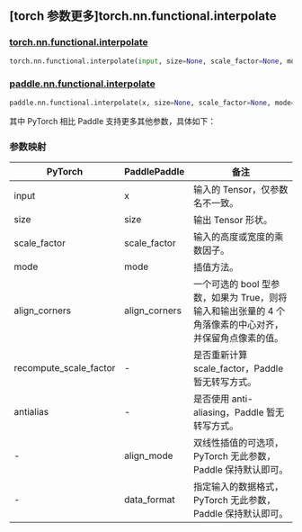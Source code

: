 ## [torch 参数更多]torch.nn.functional.interpolate

### [torch.nn.functional.interpolate](https://pytorch.org/docs/1.13/generated/torch.nn.functional.interpolate.html#torch.nn.functional.interpolate)

```python
torch.nn.functional.interpolate(input, size=None, scale_factor=None, mode='nearest', align_corners=None, recompute_scale_factor=None, antialias=False)
```

### [paddle.nn.functional.interpolate](https://www.paddlepaddle.org.cn/documentation/docs/zh/api/paddle/nn/functional/interpolate_cn.html)

```python
paddle.nn.functional.interpolate(x, size=None, scale_factor=None, mode='nearest', align_corners=False, align_mode=0, data_format='NCHW', name=None)
```

其中 PyTorch 相比 Paddle 支持更多其他参数，具体如下：

### 参数映射

| PyTorch                | PaddlePaddle  | 备注                                                                                                   |
| ---------------------- | ------------- | ------------------------------------------------------------------------------------------------------ |
| input                  | x             | 输入的 Tensor，仅参数名不一致。                                                                        |
| size                   | size          | 输出 Tensor 形状。                                                                                     |
| scale_factor           | scale_factor  | 输入的高度或宽度的乘数因子。                                                                           |
| mode                   | mode          | 插值方法。                                                                                             |
| align_corners          | align_corners | 一个可选的 bool 型参数，如果为 True，则将输入和输出张量的 4 个角落像素的中心对齐，并保留角点像素的值。 |
| recompute_scale_factor | -             | 是否重新计算 scale_factor，Paddle 暂无转写方式。                                                       |
| antialias              | -             | 是否使用 anti-aliasing，Paddle 暂无转写方式。                                                          |
| -                      | align_mode    | 双线性插值的可选项，PyTorch 无此参数，Paddle 保持默认即可。                                            |
| -                      | data_format   | 指定输入的数据格式，PyTorch 无此参数，Paddle 保持默认即可。                                            |
